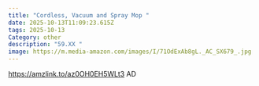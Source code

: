 ```yaml
---
title: "Cordless, Vacuum and Spray Mop "
date: 2025-10-13T11:09:23.615Z
tags: 2025-10-13
Category: other
description: "59.XX "
image: https://m.media-amazon.com/images/I/71OdExAb8gL._AC_SX679_.jpg
---
```

https://amzlink.to/az0OH0EH5WLt3   AD